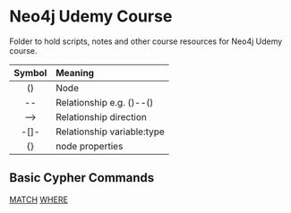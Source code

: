 # Neo4j Udemy Course
Folder to hold scripts, notes and other course resources for Neo4j Udemy course.

| Symbol | Meaning|
| :---: | :--- |
| () | Node |
| -- | Relationship e.g. ()--() |
| --> | Relationship direction |
| -[]- | Relationship variable:type |
| {} | node properties |

## Basic Cypher Commands

[MATCH](../UdemyCourse/Notes/Match.md)
[WHERE](../UdemyCourse/Notes/Where.md)